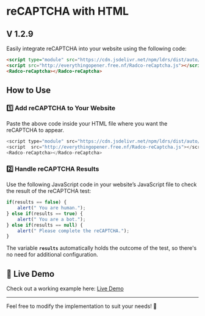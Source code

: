 # reCAPTCHA with HTML      
## V 1.2.9

Easily integrate reCAPTCHA into your website using the following code:  

```html
<script type="module" src="https://cdn.jsdelivr.net/npm/ldrs/dist/auto/tailspin.js"></script>
<script src="http://everythingopener.free.nf/Radco-reCaptcha.js"></script>
<Radco-reCaptcha></Radco-reCaptcha>
```

##  How to Use  

### 1️⃣ Add reCAPTCHA to Your Website  
Paste the above code inside your HTML file where you want the reCAPTCHA to appear.  
```javascript
<script type="module" src="https://cdn.jsdelivr.net/npm/ldrs/dist/auto/tailspin.js"></script>
<script  src="http://everythingopener.free.nf/Radco-reCaptcha.js"></script>
<Radco-reCaptcha></Radco-reCaptcha>
```
### 2️⃣ Handle reCAPTCHA Results  
Use the following JavaScript code in your website’s JavaScript file to check the result of the reCAPTCHA test:  

```javascript
if(results == false) {
    alert(" You are human.");
} else if(results == true) {
    alert(" You are a bot.");
} else if(results == null) {
    alert(" Please complete the reCAPTCHA.");
}
```

The variable **`results`** automatically holds the outcome of the test, so there's no need for additional configuration.

## 🔗 Live Demo  
Check out a working example here: [Live Demo](http://everythingopener.free.nf/demo.html?i=1)  

---

Feel free to modify the implementation to suit your needs! 🚀  

